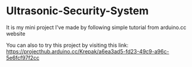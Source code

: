 # Ultrasonic-Security-System
It is my mini project I've made by following simple tutorial from arduino.cc website

You can also to try this project by visiting this link: https://projecthub.arduino.cc/Krepak/a6ea3ad5-fd23-49c9-a96c-5e6fcf97f2cc
